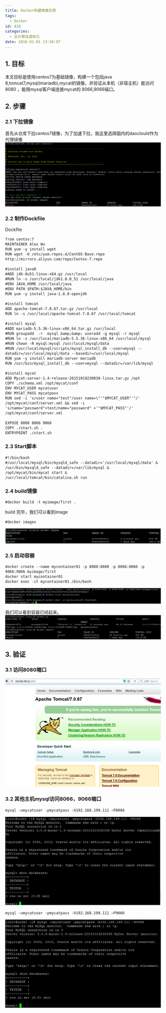 ```yaml
---
title: Docker构建镜像实例
tags:
  - Docker
id: 418
categories:
  - 云计算及虚拟化
date: 2016-01-01 23:58:07
---
```

## 1. 目标
本文目标是使用centos7为基础镜像，构建一个包括java 8,tomcat7,mysql(mariadb),mycat的镜像，并验证从本机（非宿主机）能访问 8080 ，能用mysql客户端连接mycat的 8066,9066端口。
## 2. 步骤
### 2.1 下拉镜像
首先从仓库下拉centos7镜像，为了加速下拉，我这里选择国内的daoclould作为代理镜像
![2015-12-27_10-04-15](/uploads/2016/01/2015-12-27_10-04-15.jpg)

### 2.2 制作Dockfile
Dockfile

    from centos:7
    MAINTAINER Alex Wu
    RUN yum -y install wget
    RUN wget -O /etc/yum.repos.d/CentOS-Base.repo http://mirrors.aliyun.com/repo/Centos-7.repo

    #install java8
    #ADD jdk-8u51-linux-x64.gz /usr/local
    #RUN ln -s /usr/local/jdk1.8.0_51 /usr/local/java
    #ENV JAVA_HOME /usr/local/java
    #ENV PATH $PATH:$JAVA_HOME/bin
    RUN yum -y install java-1.8.0-openjdk

    #install tomcat
    ADD apache-tomcat-7.0.67.tar.gz /usr/local
    RUN ln -s /usr/local/apache-tomcat-7.0.67 /usr/local/tomcat

    #install mysql
    #ADD mariadb-5.5.36-linux-x86_64.tar.gz /usr/local
    #RUN groupadd  -r  mysql &amp;&amp; useradd -g mysql -r mysql
    #RUN ln -s /usr/local/mariadb-5.5.36-linux-x86_64 /usr/local/mysql
    #RUN chown -R mysql:mysql /usr/local/mysql/data
    #RUN /usr/local/mysql/scripts/mysql_install_db --user=mysql --datadir=/usr/local/mysql/data --basedir=/usr/local/mysql
    RUN yum -y install mariadb-server mariadb
    RUN /usr/bin/mysql_install_db --user=mysql --datadir=/var/lib/mysql

    #install mycat
    ADD Mycat-server-1.4-release-20151019230038-linux.tar.gz /opt
    COPY ./schema.xml /opt/mycat/conf
    ENV MYCAT_USER mycatuser
    ENV MYCAT_PASS mycatpass
    RUN sed -i 's/user name="test"/user name=\"'"$MYCAT_USER"'"/' /opt/mycat/conf/server.xml && sed -i 's/name="password">test/name="password" >'"$MYCAT_PASS"'/' /opt/mycat/conf/server.xml

    EXPOSE 8080 8066 9066
    COPY ./start.sh .
    ENTRYPOINT ./start.sh
    
    
### 2.3 Start脚本
    
    #!/bin/bash
    #/usr/local/mysql/bin/mysqld_safe --datadir='/usr/local/mysql/data' &
    /usr/bin/mysqld_safe --datadir=/var/lib/mysql &
    /opt/mycat/bin/mycat start &
    /usr/local/tomcat/bin/catalina.sh run

### 2.4 build镜像
	
	#docker build -t myimage/first .
build 完毕，我们可以看到image
	
	#docker images
![2016-01-01_23-36-21](/uploads/2016/01/2016-01-01_23-36-21.jpg)

### 2.5 启动容器
	docker create --name mycontainer01 -p 8080:8080 -p 8066:8066 -p 9066:9066 myimage/first
	docker start mycontainer01
	docker exec -it mycontainer01 /bin/bash
![2015-12-27_20-31-33](/uploads/2016/01/2015-12-27_20-31-33.jpg)

我们可以看到容器已经起来。
![2016-01-01_23-51-43](/uploads/2016/01/2016-01-01_23-51-43.jpg)
## 3. 验证
### 3.1 访问8080端口
![2015-12-27_20-43-03](/uploads/2016/01/2015-12-27_20-43-03.jpg)

### 3.2 其他主机mysql访问8066，9066端口
	
	mysql -umycatuser -pmycatpass -h192.168.199.111 –P8066
![2015-12-27_20-44-27](/uploads/2016/01/2015-12-27_20-44-27.jpg)

	mysql -umycatuser -pmycatpass -h192.168.199.111 –P9066
![2015-12-27_20-45-51](/uploads/2016/01/2015-12-27_20-45-51.jpg)